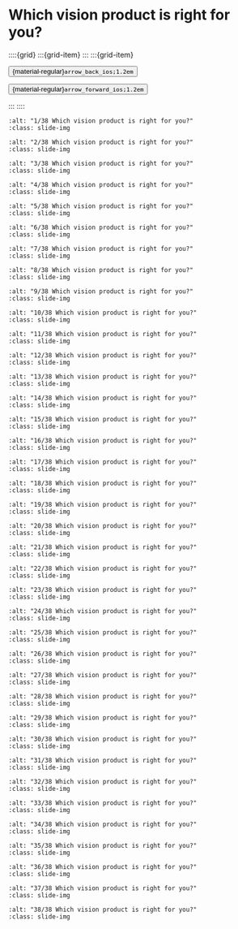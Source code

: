 # Which vision product is right for you?

<aside class="margin sidebar">

::::{grid}
:::{grid-item}
:::
:::{grid-item}
<div id="slide-controls" class="btn-toolbar justify-content-between">

<button id="arrow_back" class="sd-btn">{material-regular}`arrow_back_ios;1.2em`</button>

<button id="arrow_forward" class="sd-btn">{material-regular}`arrow_forward_ios;1.2em`</button>
</div>
:::
::::
</aside>
<div class="slides">
<div>

```{image} ../../../images/gcp_courses/cv_fundamentals_with_gcp/vertex_ai_and_automl_vision/which_vision_product_is_right_for_you/001.jpg
:alt: "1/38 Which vision product is right for you?"
:class: slide-img
```
<div class="cell tag_remove-input tag_output_scroll docutils container">
<div class="cell_output docutils container">


</div>
</div>
</div>
</div>
<div class="slides">
<div>

```{image} ../../../images/gcp_courses/cv_fundamentals_with_gcp/vertex_ai_and_automl_vision/which_vision_product_is_right_for_you/002.jpg
:alt: "2/38 Which vision product is right for you?"
:class: slide-img
```
<div class="cell tag_remove-input tag_output_scroll docutils container">
<div class="cell_output docutils container">


</div>
</div>
</div>
</div>
<div class="slides">
<div>

```{image} ../../../images/gcp_courses/cv_fundamentals_with_gcp/vertex_ai_and_automl_vision/which_vision_product_is_right_for_you/003.jpg
:alt: "3/38 Which vision product is right for you?"
:class: slide-img
```
<div class="cell tag_remove-input tag_output_scroll docutils container">
<div class="cell_output docutils container">


</div>
</div>
</div>
</div>
<div class="slides">
<div>

```{image} ../../../images/gcp_courses/cv_fundamentals_with_gcp/vertex_ai_and_automl_vision/which_vision_product_is_right_for_you/004.jpg
:alt: "4/38 Which vision product is right for you?"
:class: slide-img
```
<div class="cell tag_remove-input tag_output_scroll docutils container">
<div class="cell_output docutils container">


</div>
</div>
</div>
</div>
<div class="slides">
<div>

```{image} ../../../images/gcp_courses/cv_fundamentals_with_gcp/vertex_ai_and_automl_vision/which_vision_product_is_right_for_you/005.jpg
:alt: "5/38 Which vision product is right for you?"
:class: slide-img
```
<div class="cell tag_remove-input tag_output_scroll docutils container">
<div class="cell_output docutils container">


</div>
</div>
</div>
</div>
<div class="slides">
<div>

```{image} ../../../images/gcp_courses/cv_fundamentals_with_gcp/vertex_ai_and_automl_vision/which_vision_product_is_right_for_you/006.jpg
:alt: "6/38 Which vision product is right for you?"
:class: slide-img
```
<div class="cell tag_remove-input tag_output_scroll docutils container">
<div class="cell_output docutils container">


</div>
</div>
</div>
</div>
<div class="slides">
<div>

```{image} ../../../images/gcp_courses/cv_fundamentals_with_gcp/vertex_ai_and_automl_vision/which_vision_product_is_right_for_you/007.jpg
:alt: "7/38 Which vision product is right for you?"
:class: slide-img
```
<div class="cell tag_remove-input tag_output_scroll docutils container">
<div class="cell_output docutils container">


</div>
</div>
</div>
</div>
<div class="slides">
<div>

```{image} ../../../images/gcp_courses/cv_fundamentals_with_gcp/vertex_ai_and_automl_vision/which_vision_product_is_right_for_you/008.jpg
:alt: "8/38 Which vision product is right for you?"
:class: slide-img
```
<div class="cell tag_remove-input tag_output_scroll docutils container">
<div class="cell_output docutils container">


</div>
</div>
</div>
</div>
<div class="slides">
<div>

```{image} ../../../images/gcp_courses/cv_fundamentals_with_gcp/vertex_ai_and_automl_vision/which_vision_product_is_right_for_you/009.jpg
:alt: "9/38 Which vision product is right for you?"
:class: slide-img
```
<div class="cell tag_remove-input tag_output_scroll docutils container">
<div class="cell_output docutils container">


</div>
</div>
</div>
</div>
<div class="slides">
<div>

```{image} ../../../images/gcp_courses/cv_fundamentals_with_gcp/vertex_ai_and_automl_vision/which_vision_product_is_right_for_you/010.jpg
:alt: "10/38 Which vision product is right for you?"
:class: slide-img
```
<div class="cell tag_remove-input tag_output_scroll docutils container">
<div class="cell_output docutils container">


</div>
</div>
</div>
</div>
<div class="slides">
<div>

```{image} ../../../images/gcp_courses/cv_fundamentals_with_gcp/vertex_ai_and_automl_vision/which_vision_product_is_right_for_you/011.jpg
:alt: "11/38 Which vision product is right for you?"
:class: slide-img
```
<div class="cell tag_remove-input tag_output_scroll docutils container">
<div class="cell_output docutils container">


</div>
</div>
</div>
</div>
<div class="slides">
<div>

```{image} ../../../images/gcp_courses/cv_fundamentals_with_gcp/vertex_ai_and_automl_vision/which_vision_product_is_right_for_you/012.jpg
:alt: "12/38 Which vision product is right for you?"
:class: slide-img
```
<div class="cell tag_remove-input tag_output_scroll docutils container">
<div class="cell_output docutils container">


</div>
</div>
</div>
</div>
<div class="slides">
<div>

```{image} ../../../images/gcp_courses/cv_fundamentals_with_gcp/vertex_ai_and_automl_vision/which_vision_product_is_right_for_you/013.jpg
:alt: "13/38 Which vision product is right for you?"
:class: slide-img
```
<div class="cell tag_remove-input tag_output_scroll docutils container">
<div class="cell_output docutils container">


</div>
</div>
</div>
</div>
<div class="slides">
<div>

```{image} ../../../images/gcp_courses/cv_fundamentals_with_gcp/vertex_ai_and_automl_vision/which_vision_product_is_right_for_you/014.jpg
:alt: "14/38 Which vision product is right for you?"
:class: slide-img
```
<div class="cell tag_remove-input tag_output_scroll docutils container">
<div class="cell_output docutils container">


</div>
</div>
</div>
</div>
<div class="slides">
<div>

```{image} ../../../images/gcp_courses/cv_fundamentals_with_gcp/vertex_ai_and_automl_vision/which_vision_product_is_right_for_you/015.jpg
:alt: "15/38 Which vision product is right for you?"
:class: slide-img
```
<div class="cell tag_remove-input tag_output_scroll docutils container">
<div class="cell_output docutils container">


</div>
</div>
</div>
</div>
<div class="slides">
<div>

```{image} ../../../images/gcp_courses/cv_fundamentals_with_gcp/vertex_ai_and_automl_vision/which_vision_product_is_right_for_you/016.jpg
:alt: "16/38 Which vision product is right for you?"
:class: slide-img
```
<div class="cell tag_remove-input tag_output_scroll docutils container">
<div class="cell_output docutils container">


</div>
</div>
</div>
</div>
<div class="slides">
<div>

```{image} ../../../images/gcp_courses/cv_fundamentals_with_gcp/vertex_ai_and_automl_vision/which_vision_product_is_right_for_you/017.jpg
:alt: "17/38 Which vision product is right for you?"
:class: slide-img
```
<div class="cell tag_remove-input tag_output_scroll docutils container">
<div class="cell_output docutils container">


</div>
</div>
</div>
</div>
<div class="slides">
<div>

```{image} ../../../images/gcp_courses/cv_fundamentals_with_gcp/vertex_ai_and_automl_vision/which_vision_product_is_right_for_you/018.jpg
:alt: "18/38 Which vision product is right for you?"
:class: slide-img
```
<div class="cell tag_remove-input tag_output_scroll docutils container">
<div class="cell_output docutils container">


</div>
</div>
</div>
</div>
<div class="slides">
<div>

```{image} ../../../images/gcp_courses/cv_fundamentals_with_gcp/vertex_ai_and_automl_vision/which_vision_product_is_right_for_you/019.jpg
:alt: "19/38 Which vision product is right for you?"
:class: slide-img
```
<div class="cell tag_remove-input tag_output_scroll docutils container">
<div class="cell_output docutils container">


</div>
</div>
</div>
</div>
<div class="slides">
<div>

```{image} ../../../images/gcp_courses/cv_fundamentals_with_gcp/vertex_ai_and_automl_vision/which_vision_product_is_right_for_you/020.jpg
:alt: "20/38 Which vision product is right for you?"
:class: slide-img
```
<div class="cell tag_remove-input tag_output_scroll docutils container">
<div class="cell_output docutils container">


</div>
</div>
</div>
</div>
<div class="slides">
<div>

```{image} ../../../images/gcp_courses/cv_fundamentals_with_gcp/vertex_ai_and_automl_vision/which_vision_product_is_right_for_you/021.jpg
:alt: "21/38 Which vision product is right for you?"
:class: slide-img
```
<div class="cell tag_remove-input tag_output_scroll docutils container">
<div class="cell_output docutils container">


</div>
</div>
</div>
</div>
<div class="slides">
<div>

```{image} ../../../images/gcp_courses/cv_fundamentals_with_gcp/vertex_ai_and_automl_vision/which_vision_product_is_right_for_you/022.jpg
:alt: "22/38 Which vision product is right for you?"
:class: slide-img
```
<div class="cell tag_remove-input tag_output_scroll docutils container">
<div class="cell_output docutils container">


</div>
</div>
</div>
</div>
<div class="slides">
<div>

```{image} ../../../images/gcp_courses/cv_fundamentals_with_gcp/vertex_ai_and_automl_vision/which_vision_product_is_right_for_you/023.jpg
:alt: "23/38 Which vision product is right for you?"
:class: slide-img
```
<div class="cell tag_remove-input tag_output_scroll docutils container">
<div class="cell_output docutils container">


</div>
</div>
</div>
</div>
<div class="slides">
<div>

```{image} ../../../images/gcp_courses/cv_fundamentals_with_gcp/vertex_ai_and_automl_vision/which_vision_product_is_right_for_you/024.jpg
:alt: "24/38 Which vision product is right for you?"
:class: slide-img
```
<div class="cell tag_remove-input tag_output_scroll docutils container">
<div class="cell_output docutils container">


</div>
</div>
</div>
</div>
<div class="slides">
<div>

```{image} ../../../images/gcp_courses/cv_fundamentals_with_gcp/vertex_ai_and_automl_vision/which_vision_product_is_right_for_you/025.jpg
:alt: "25/38 Which vision product is right for you?"
:class: slide-img
```
<div class="cell tag_remove-input tag_output_scroll docutils container">
<div class="cell_output docutils container">


</div>
</div>
</div>
</div>
<div class="slides">
<div>

```{image} ../../../images/gcp_courses/cv_fundamentals_with_gcp/vertex_ai_and_automl_vision/which_vision_product_is_right_for_you/026.jpg
:alt: "26/38 Which vision product is right for you?"
:class: slide-img
```
<div class="cell tag_remove-input tag_output_scroll docutils container">
<div class="cell_output docutils container">


</div>
</div>
</div>
</div>
<div class="slides">
<div>

```{image} ../../../images/gcp_courses/cv_fundamentals_with_gcp/vertex_ai_and_automl_vision/which_vision_product_is_right_for_you/027.jpg
:alt: "27/38 Which vision product is right for you?"
:class: slide-img
```
<div class="cell tag_remove-input tag_output_scroll docutils container">
<div class="cell_output docutils container">


</div>
</div>
</div>
</div>
<div class="slides">
<div>

```{image} ../../../images/gcp_courses/cv_fundamentals_with_gcp/vertex_ai_and_automl_vision/which_vision_product_is_right_for_you/028.jpg
:alt: "28/38 Which vision product is right for you?"
:class: slide-img
```
<div class="cell tag_remove-input tag_output_scroll docutils container">
<div class="cell_output docutils container">


</div>
</div>
</div>
</div>
<div class="slides">
<div>

```{image} ../../../images/gcp_courses/cv_fundamentals_with_gcp/vertex_ai_and_automl_vision/which_vision_product_is_right_for_you/029.jpg
:alt: "29/38 Which vision product is right for you?"
:class: slide-img
```
<div class="cell tag_remove-input tag_output_scroll docutils container">
<div class="cell_output docutils container">


</div>
</div>
</div>
</div>
<div class="slides">
<div>

```{image} ../../../images/gcp_courses/cv_fundamentals_with_gcp/vertex_ai_and_automl_vision/which_vision_product_is_right_for_you/030.jpg
:alt: "30/38 Which vision product is right for you?"
:class: slide-img
```
<div class="cell tag_remove-input tag_output_scroll docutils container">
<div class="cell_output docutils container">


</div>
</div>
</div>
</div>
<div class="slides">
<div>

```{image} ../../../images/gcp_courses/cv_fundamentals_with_gcp/vertex_ai_and_automl_vision/which_vision_product_is_right_for_you/031.jpg
:alt: "31/38 Which vision product is right for you?"
:class: slide-img
```
<div class="cell tag_remove-input tag_output_scroll docutils container">
<div class="cell_output docutils container">


</div>
</div>
</div>
</div>
<div class="slides">
<div>

```{image} ../../../images/gcp_courses/cv_fundamentals_with_gcp/vertex_ai_and_automl_vision/which_vision_product_is_right_for_you/032.jpg
:alt: "32/38 Which vision product is right for you?"
:class: slide-img
```
<div class="cell tag_remove-input tag_output_scroll docutils container">
<div class="cell_output docutils container">


</div>
</div>
</div>
</div>
<div class="slides">
<div>

```{image} ../../../images/gcp_courses/cv_fundamentals_with_gcp/vertex_ai_and_automl_vision/which_vision_product_is_right_for_you/033.jpg
:alt: "33/38 Which vision product is right for you?"
:class: slide-img
```
<div class="cell tag_remove-input tag_output_scroll docutils container">
<div class="cell_output docutils container">


</div>
</div>
</div>
</div>
<div class="slides">
<div>

```{image} ../../../images/gcp_courses/cv_fundamentals_with_gcp/vertex_ai_and_automl_vision/which_vision_product_is_right_for_you/034.jpg
:alt: "34/38 Which vision product is right for you?"
:class: slide-img
```
<div class="cell tag_remove-input tag_output_scroll docutils container">
<div class="cell_output docutils container">


</div>
</div>
</div>
</div>
<div class="slides">
<div>

```{image} ../../../images/gcp_courses/cv_fundamentals_with_gcp/vertex_ai_and_automl_vision/which_vision_product_is_right_for_you/035.jpg
:alt: "35/38 Which vision product is right for you?"
:class: slide-img
```
<div class="cell tag_remove-input tag_output_scroll docutils container">
<div class="cell_output docutils container">


</div>
</div>
</div>
</div>
<div class="slides">
<div>

```{image} ../../../images/gcp_courses/cv_fundamentals_with_gcp/vertex_ai_and_automl_vision/which_vision_product_is_right_for_you/036.jpg
:alt: "36/38 Which vision product is right for you?"
:class: slide-img
```
<div class="cell tag_remove-input tag_output_scroll docutils container">
<div class="cell_output docutils container">


</div>
</div>
</div>
</div>
<div class="slides">
<div>

```{image} ../../../images/gcp_courses/cv_fundamentals_with_gcp/vertex_ai_and_automl_vision/which_vision_product_is_right_for_you/037.jpg
:alt: "37/38 Which vision product is right for you?"
:class: slide-img
```
<div class="cell tag_remove-input tag_output_scroll docutils container">
<div class="cell_output docutils container">


</div>
</div>
</div>
</div>
<div class="slides">
<div>

```{image} ../../../images/gcp_courses/cv_fundamentals_with_gcp/vertex_ai_and_automl_vision/which_vision_product_is_right_for_you/038.jpg
:alt: "38/38 Which vision product is right for you?"
:class: slide-img
```
<div class="cell tag_remove-input tag_output_scroll docutils container">
<div class="cell_output docutils container">


</div>
</div>
</div>
</div>
